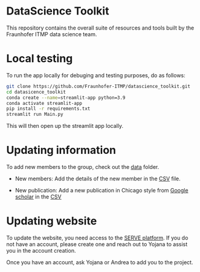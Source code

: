 # DataScience Toolkit

This repository contains the overall suite of resources and tools built by the Fraunhofer ITMP data science team.

# Local testing

To run the app locally for debuging and testing purposes, do as follows:
```bash
git clone https://github.com/Fraunhofer-ITMP/datascience_toolkit.git
cd datasicence_toolkit
conda create --name=streamlit-app python=3.9
conda activate streamlit-app
pip install -r requirements.txt
streamlit run Main.py
```

This will then open up the streamlit app locally.

# Updating information

To add new members to the group, check out the [data](https://github.com/Fraunhofer-ITMP/datascience_toolkit/tree/main/data) folder. 

* New members: Add the details of the new member in the [CSV](https://github.com/Fraunhofer-ITMP/datascience_toolkit/blob/main/data/members.csv) file.

* New publication: Add a new publication in Chicago style from [Google scholar](https://scholar.google.com/) in the [CSV](https://github.com/Fraunhofer-ITMP/datascience_toolkit/blob/main/data/publications.tsv)

# Updating website

To update the website, you need access to the [SERVE platform](https://serve.scilifelab.se/accounts/login/). If you do not have an account, please create one and reach out to Yojana to assist you in the account creation.

Once you have an account, ask Yojana or Andrea to add you to the project.